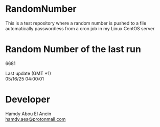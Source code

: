 # RandomNumber    
This is a test repository where a random number is pushed to a file automatically passwordless from a cron job in my Linux CentOS server    
# Random Number of the last run   
6681
      
Last update (GMT +1)    
05/16/25 04:00:01
# Developer    
Hamdy Abou El Anein   
hamdy.aea@protonmail.com
